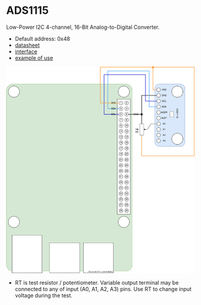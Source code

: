 # ADS1115
Low-Power I2C 4-channel, 16-Bit Analog-to-Digital Converter.

* Default address: 0x48
* [datasheet](ADS1115.pdf)
* [interface](../src/main/java/one/microproject/rpi/hardware/gpio/sensors/ADS1115.java)
* [example of use](../src/main/java/one/microproject/rpi/hardware/gpio/sensors/tests/ADS1115Test.java)

![reference-schema](ADS1115-schema.svg)

* RT is test resistor / potentiometer. Variable output terminal may be connected to any of input (A0, A1, A2, A3) pins.
  Use RT to change input voltage during the test.